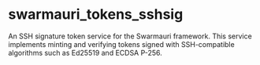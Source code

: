 # swarmauri_tokens_sshsig

An SSH signature token service for the Swarmauri framework. This service
implements minting and verifying tokens signed with SSH-compatible
algorithms such as Ed25519 and ECDSA P-256.
